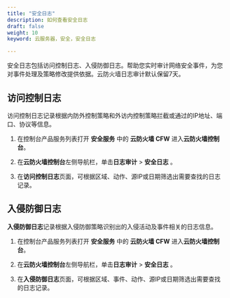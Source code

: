 ```yaml
---
title: "安全日志"
description: 如何查看安全日志
draft: false
weight: 10
keyword: 云服务器，安全，安全日志

---
```


安全日志包括访问控制日志、入侵防御日志。帮助您实时审计网络安全事件，为您对事件处理及策略修改提供依据。云防火墙日志审计默认保留7天。

## 访问控制日志

访问控制日志记录根据内防外控制策略和外访内控制策略拦截或通过的IP地址、端口、协议等信息。

1. 在控制台产品服务列表打开 **安全服务** 中的 **云防火墙 CFW** 进入**云防火墙控制台**。

2. 在**云防火墙控制台**左侧导航栏，单击**日志审计** > **安全日志** 。

3. 在**访问控制日志**页面，可根据区域、动作、源IP或日期筛选出需要查找的日志记录。


## 入侵防御日志

**入侵防御日志**记录根据入侵防御策略识别出的入侵活动及事件相关的日志信息。

1. 在控制台产品服务列表打开 **安全服务** 中的 **云防火墙 CFW** 进入**云防火墙控制台**。

2. 在**云防火墙控制台**左侧导航栏，单击**日志审计** > **安全日志** 。

3. 在**入侵防御日志**页面，可根据区域、事件、动作、源IP或日期筛选出需要查找的日志记录。
